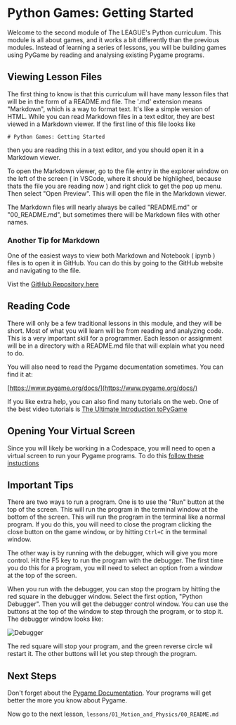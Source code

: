 # Python Games: Getting Started

Welcome to the second module of The LEAGUE's Python curriculum. This module is all about games, 
and it works a bit differently than the previous modules. Instead of learning a series of lessons, 
you will be building games using PyGame by reading and analysing existing Pygame programs. 

## Viewing Lesson Files


The first thing to know  is that this curriculum will have many lesson files that
will be in the form of a README.md file. The '.md' extension means "Markdown",
which is a way to format text. It's like a simple version of HTML. While you can
read Markdown files in a text editor, they are best viewed in a Markdown viewer.
If the first line of this file looks like 

    # Python Games: Getting Started

then you are reading this in a text editor, and you should open it in a Markdown
viewer.

To open the Markdown viewer, go to the file entry in the explorer window on the
left of the screen ( in VSCode, where it should be highlighed, because thats the
file you are reading now ) and right click to get the pop up menu. Then select
"Open Preview". This will open the file in the Markdown viewer.

The Markdown files will nearly always be called "README.md" or "00_README.md",
but sometimes there will be Markdown files with other names. 

### Another Tip for Markdown

One of the easiest ways to view both  Markdown and Notebook ( ipynb ) files is
to open it in GitHub. You can do this by going to the GitHub website and
navigating to the file.

Vist the [GitHub Repository here](https://github.com/league-curriculum/Python-Games)


## Reading Code

There will only be a few traditional lessons in this module, and they will be
short. Most of what you will learn will be from reading and analyzing code. This
is a very important skill for a programmer. Each lesson or assignment will be in
a directory with a README.md file that will explain what you need to do.

You will also need to read the Pygame documentation sometimes. You can find it
at:

[https://www.pygame.org/docs/](https://www.pygame.org/docs/)

If you like extra help, you can also find many tutorials on the web. One of the
best video tutorials is [The Ultimate Introduction toPyGame](https://youtu.be/AY9MnQ4x3zk?si=HFtptJF9MVeq-hFO)


## Opening Your Virtual Screen

Since you will likely be working in a Codespace, you will need to open a virtual
screen to run your Pygame programs. To do this [follow these instuctions](https://curriculum.jointheleague.org/howto/python_codespaces.html#open-a-virtual-screen-on-the-web)


## Important Tips

There are two ways to run a program. One is to use the  "Run" button at the top
of the screen. This will run the program in the terminal window at the bottom of
the screen. This will run the program in the terminal like a normal program. If
you do this, you will need to close the program clicking the close button on the
game window, or by hitting `Ctrl+C` in the terminal window.

The other way is by running with the debugger, which will give you more control.
Hit the F5 key to run the program with the debugger. The first time you do this
for a program, you will need to select an option from a window at the top of the
screen. 

When you run with the debugger, you can stop the program by hitting the red
square in the debugger window. Select the first option, "Python Debugger".  Then
you will get the debugger control window. You can use the buttons at the top of
the window to step through the program, or to stop it. The debugger window looks
like: 

![Debugger](https://images.jointheleague.org/vscode/debug_bar.png)

The red square will stop your program, and the green reverse circle wil restart
it. The other buttons will let you step through the program.

## Next Steps

Don't forget about the [Pygame Documentation](https://www.pygame.org/docs/index.html). Your programs will
get better the more you know about Pygame.

Now go to the next lesson, `lessons/01_Motion_and_Physics/00_README.md`